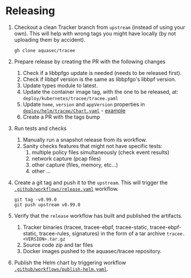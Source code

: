 # Releasing

1. Checkout a clean Tracker branch from `upstream` (instead of using your own).
   This will help with wrong tags you might have locally (by not uploading them
   by accident).

   ```console
   gh clone aquasec/tracee
   ```

1. Prepare release by creating the PR with the following changes
   1. Check if a libbpfgo update is needed (needs to be released first).
   1. Check if libbpf version is the same as libbpfgo's libbpf version.
   1. Update types module to latest.
   1. Update the container image tag, with the one to be released, at: `deploy/kubernetes/tracee/tracee.yaml`
   1. Update `home`, `version` and `appVersion` properties in [`deploy/helm/tracee/Chart.yaml`] -
      [example](https://github.com/aquasecurity/tracee/pull/2195)
   1. Create a PR with the tags bump

1. Run tests and checks
   1. Manually run a snapshot release from its workflow.
   1. Sanity checks features that might not have specific tests:
      1. multiple policy files simultaneously (check event results)
      1. network capture (pcap files)
      1. other capture (files, memory, etc...)
      1. other ...
   
1. Create a git tag and push it to the `upstream`. This will trigger the
   [`.github/workflows/release.yaml`] workflow.

   ```console
   git tag -v0.99.0
   git push upstream v0.99.0
   ```

1. Verify that the `release` workflow has built and published the artifacts.
   1. Tracker binaries (tracee, tracee-ebpf, tracee-static, tracee-ebpf-static,
      tracee-rules, signatures) in the form of a tar archive `tracee.<VERSION>.tar.gz`
   1. Source code zip and tar files
   1. Docker images pushed to the aquasec/tracee repository.
1. Publish the Helm chart by triggering workflow [`.github/workflows/publish-helm.yaml`].

[`.github/workflows/release.yaml`]: ./.github/workflows/release.yaml
[`.github/workflows/publish-helm.yaml`]: ./.github/workflows/publish-helm.yaml
[`deploy/helm/tracee/Chart.yaml`]: ./deploy/helm/tracee/Chart.yaml
